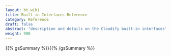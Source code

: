 ```yaml
---
layout: bt_wiki
title: Built-in Interfaces Reference
category: Reference
draft: false
abstract: "description and details on the Cloudify built-in interfaces"
weight: 900
---
```


{{% gsSummary %}}{{% /gsSummary %}}
